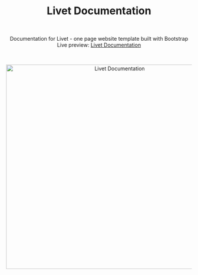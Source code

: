 <h1 align="center">Livet Documentation</h1><br>
<p align="center">Documentation for Livet - one page website template built with Bootstrap<br>
Live preview: <a href="https://themalni.github.io/livet-documentation/">Livet Documentation</a></p><br>

<p align="center">
<img src="https://cloud.githubusercontent.com/assets/12295765/22391248/803ca6ca-e4f0-11e6-89db-275054d91878.jpg" width="600" height="554" alt="Livet Documentation">
</p>



